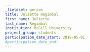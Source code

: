 ```yaml
---
_fieldset: person
title: Juliette Regimbal
first_name: Juliette
last_name: Regimbal
institution: McGill University
project_group: students
participation_date_start: 2018-05-01
#participation_date_end:
---
```

